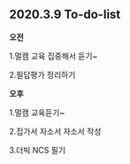 ## 2020.3.9 To-do-list

**오전**

1.멀캠 교육 집중해서 듣기~

2.필답평가 정리하기



**오후**

1.멀캠 교육듣기~

2.집가서 자소서 자소서 작성

3.더빅 NCS 필기

